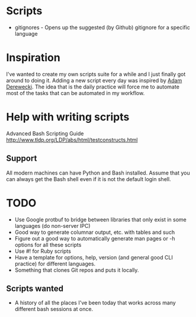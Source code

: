 
Scripts
=======

* gitignores - Opens up the suggested (by Github) gitignore for a specific language

Inspiration
===========

I've wanted to create my own scripts suite for a while and I just finally got around to doing it. Adding a new script every day was inspired by [Adam Derewecki](http://derwiki.tumblr.com/post/5387138528/experimenting-with-github-to-increase-personal). The idea that is the daily practice will force me to automate most of the tasks that can be automated in my workflow.

Help with writing scripts
=========================

Advanced Bash Scripting Guide
http://www.tldp.org/LDP/abs/html/testconstructs.html

Support
-------

All modern machines can have Python and Bash installed. Assume that you can always get the Bash shell even if it is not the default login shell.

TODO
====


* Use Google protbuf to bridge between libraries that only exist in some languages (do non-server IPC)
* Good way to generate columnar output, etc. with tables and such
* Figure out a good way to automatically generate man pages or -h options for all these scripts
* Use #! for Ruby scripts
* Have a template for options, help, version (and general good CLI practice) for different languages.
* Something that clones Git repos and puts it locally.

Scripts wanted
---------------

* A history of all the places I've been today that works across many different bash sessions at once.

